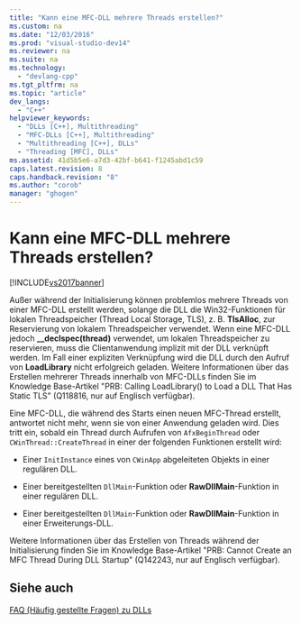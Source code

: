 ```yaml
---
title: "Kann eine MFC-DLL mehrere Threads erstellen?"
ms.custom: na
ms.date: "12/03/2016"
ms.prod: "visual-studio-dev14"
ms.reviewer: na
ms.suite: na
ms.technology: 
  - "devlang-cpp"
ms.tgt_pltfrm: na
ms.topic: "article"
dev_langs: 
  - "C++"
helpviewer_keywords: 
  - "DLLs [C++], Multithreading"
  - "MFC-DLLs [C++], Multithreading"
  - "Multithreading [C++], DLLs"
  - "Threading [MFC], DLLs"
ms.assetid: 41d5b5e6-a7d3-42bf-b641-f1245abd1c59
caps.latest.revision: 8
caps.handback.revision: "8"
ms.author: "corob"
manager: "ghogen"
---
```

# Kann eine MFC-DLL mehrere Threads erstellen?
[!INCLUDE[vs2017banner](../assembler/inline/includes/vs2017banner.md)]

Außer während der Initialisierung können problemlos mehrere Threads von einer MFC\-DLL erstellt werden, solange die DLL die Win32\-Funktionen für lokalen Threadspeicher \(Thread Local Storage, TLS\), z. B. **TlsAlloc**, zur Reservierung von lokalem Threadspeicher verwendet.  Wenn eine MFC\-DLL jedoch **\_\_declspec\(thread\)** verwendet, um lokalen Threadspeicher zu reservieren, muss die Clientanwendung implizit mit der DLL verknüpft werden.  Im Fall einer expliziten Verknüpfung wird die DLL durch den Aufruf von **LoadLibrary** nicht erfolgreich geladen.  Weitere Informationen über das Erstellen mehrerer Threads innerhalb von MFC\-DLLs finden Sie im Knowledge Base\-Artikel "PRB: Calling LoadLibrary\(\) to Load a DLL That Has Static TLS" \(Q118816, nur auf Englisch verfügbar\).  
  
 Eine MFC\-DLL, die während des Starts einen neuen MFC\-Thread erstellt, antwortet nicht mehr, wenn sie von einer Anwendung geladen wird.  Dies tritt ein, sobald ein Thread durch Aufrufen von `AfxBeginThread` oder `CWinThread::CreateThread` in einer der folgenden Funktionen erstellt wird:  
  
-   Einer `InitInstance` eines von `CWinApp` abgeleiteten Objekts in einer regulären DLL.  
  
-   Einer bereitgestellten `DllMain`\-Funktion oder **RawDllMain**\-Funktion in einer regulären DLL.  
  
-   Einer bereitgestellten `DllMain`\-Funktion oder **RawDllMain**\-Funktion in einer Erweiterungs\-DLL.  
  
 Weitere Informationen über das Erstellen von Threads während der Initialisierung finden Sie im Knowledge Base\-Artikel "PRB: Cannot Create an MFC Thread During DLL Startup" \(Q142243, nur auf Englisch verfügbar\).  
  
## Siehe auch  
 [FAQ \(Häufig gestellte Fragen\) zu DLLs](../build/dll-frequently-asked-questions.md)